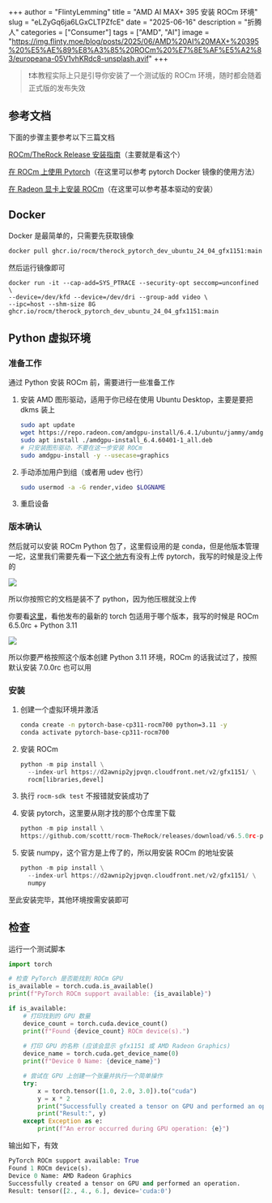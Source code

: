 +++
author = "FlintyLemming"
title = "AMD AI MAX+ 395 安装 ROCm 环境"
slug = "eLZyGq6ja6LGxCLTPZfcE"
date = "2025-06-16"
description = "折腾人"
categories = ["Consumer"]
tags = ["AMD", "AI"]
image = "https://img.flinty.moe/blog/posts/2025/06/AMD%20AI%20MAX+%20395%20%E5%AE%89%E8%A3%85%20ROCm%20%E7%8E%AF%E5%A2%83/europeana-05V1vhKRdc8-unsplash.avif"
+++

> ❗本教程实际上只是引导你安装了一个测试版的 ROCm 环境，随时都会随着正式版的发布失效

## 参考文档

下面的步骤主要参考以下三篇文档

[ROCm/TheRock Release 安装指南](https://github.com/ROCm/TheRock/blob/main/RELEASES.md "ROCm/TheRock Release 安装指南")（主要就是看这个）

[在 ROCm 上使用 Pytorch](https://rocm.docs.amd.com/projects/install-on-linux/en/develop/install/3rd-party/pytorch-install.html "在 ROCm 上使用 Pytorch")（在这里可以参考 pytorch Docker 镜像的使用方法）

[在 Radeon 显卡上安装 ROCm](https://rocm.docs.amd.com/projects/radeon/en/latest/docs/install/native_linux/install-radeon.html "在 Radeon 显卡上安装 ROCm")（在这里可以参考基本驱动的安装）

## Docker

Docker 是最简单的，只需要先获取镜像

```bash 
docker pull ghcr.io/rocm/therock_pytorch_dev_ubuntu_24_04_gfx1151:main
```


然后运行镜像即可

```docker 
docker run -it --cap-add=SYS_PTRACE --security-opt seccomp=unconfined \
--device=/dev/kfd --device=/dev/dri --group-add video \
--ipc=host --shm-size 8G ghcr.io/rocm/therock_pytorch_dev_ubuntu_24_04_gfx1151:main
```


## Python 虚拟环境

### 准备工作

通过 Python 安装 ROCm 前，需要进行一些准备工作

1. 安装 AMD 图形驱动，适用于你已经在使用 Ubuntu Desktop，主要是要把 dkms 装上
   ```bash 
   sudo apt update
   wget https://repo.radeon.com/amdgpu-install/6.4.1/ubuntu/jammy/amdgpu-install_6.4.60401-1_all.deb
   sudo apt install ./amdgpu-install_6.4.60401-1_all.deb
   # 只安装图形驱动，不要在这一步安装 ROCm
   sudo amdgpu-install -y --usecase=graphics

   ```

2. 手动添加用户到组（或者用 udev 也行）
   ```bash 
   sudo usermod -a -G render,video $LOGNAME
   ```

3. 重启设备

### 版本确认

然后就可以安装 ROCm Python 包了，这里假设用的是 conda，但是他版本管理一坨，这里我们需要先看一下[这个地方](https://d2awnip2yjpvqn.cloudfront.net/v2/gfx1151/ "这个地方")有没有上传 pytorch，我写的时候是没上传的

![](https://img.flinty.moe/blog/posts/2025/06/AMD%20AI%20MAX+%20395%20%E5%AE%89%E8%A3%85%20ROCm%20%E7%8E%AF%E5%A2%83/image_GMTrwS5feq.avif)

所以你按照它的文档是装不了 python，因为他压根就没上传

你要看[这里](<https://github.com/scottt/rocm-TheRock/releases > "这里")，看他发布的最新的 torch 包适用于哪个版本，我写的时候是 ROCm 6.5.0rc + Python 3.11

![](https://img.flinty.moe/blog/posts/2025/06/AMD%20AI%20MAX+%20395%20%E5%AE%89%E8%A3%85%20ROCm%20%E7%8E%AF%E5%A2%83/image_ckq9rd2mdJ.avif)

所以你要严格按照这个版本创建 Python 3.11 环境，ROCm 的话我试过了，按照默认安装 7.0.0rc 也可以用

### 安装

1. 创建一个虚拟环境并激活
   ```bash 
   conda create -n pytorch-base-cp311-rocm700 python=3.11 -y
   conda activate pytorch-base-cp311-rocm700
   ```

2. 安装 ROCm
   ```python 
   python -m pip install \
     --index-url https://d2awnip2yjpvqn.cloudfront.net/v2/gfx1151/ \
     rocm[libraries,devel]
   ```

3. 执行 `rocm-sdk test` 不报错就安装成功了
4. 安装 pytorch，这里要从刚才找的那个仓库里下载
   ```python 
   python -m pip install \
   https://github.com/scottt/rocm-TheRock/releases/download/v6.5.0rc-pytorch/torch-2.7.0a0+gitbfd8155-cp311-cp311-linux_x86_64.whl
   ```

5. 安装 numpy，这个官方是上传了的，所以用安装 ROCm 的地址安装
   ```python 
   python -m pip install \
     --index-url https://d2awnip2yjpvqn.cloudfront.net/v2/gfx1151/ \
     numpy
   ```


至此安装完毕，其他环境按需安装即可

## 检查

运行一个测试脚本

```python 
import torch

# 检查 PyTorch 是否能找到 ROCm GPU
is_available = torch.cuda.is_available()
print(f"PyTorch ROCm support available: {is_available}")

if is_available:
    # 打印找到的 GPU 数量
    device_count = torch.cuda.device_count()
    print(f"Found {device_count} ROCm device(s).")
    
    # 打印 GPU 的名称 (应该会显示 gfx1151 或 AMD Radeon Graphics)
    device_name = torch.cuda.get_device_name(0)
    print(f"Device 0 Name: {device_name}")

    # 尝试在 GPU 上创建一个张量并执行一个简单操作
    try:
        x = torch.tensor([1.0, 2.0, 3.0]).to("cuda")
        y = x * 2
        print("Successfully created a tensor on GPU and performed an operation.")
        print("Result:", y)
    except Exception as e:
        print(f"An error occurred during GPU operation: {e}")
```


输出如下，有效

```python 
PyTorch ROCm support available: True
Found 1 ROCm device(s).
Device 0 Name: AMD Radeon Graphics
Successfully created a tensor on GPU and performed an operation.
Result: tensor([2., 4., 6.], device='cuda:0')
```
